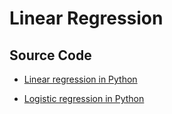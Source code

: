 # Linear Regression

## Source Code

- [Linear regression in Python](linear_regression.py)

- [Logistic regression in Python](logistic_regression.py)

